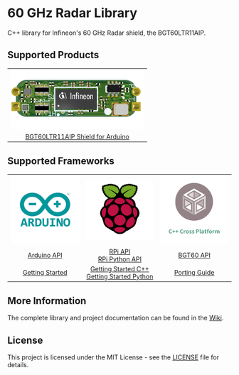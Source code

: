 # 60 GHz Radar Library

<!-- ![arduino build]() -->

C++ library for Infineon's 60 GHz Radar shield, the BGT60LTR11AIP.

## Supported Products

<table>
    <tr>
        <td><img src="docs/img/bgt60-without-background.png" width=300></td>
    </tr>
    <tr>
        <td style="text-align: center"><a href="">BGT60LTR11AIP Shield for Arduino</a></td> <!-- TODO: Add link to the wiki and maybe change the picture -->
    </tr>
</table>

## Supported Frameworks

<table>
    <tr>
        <td><img src="docs/img/arduino-logo.png" width=200></td>
        <td><img src="docs/img/rpi-logo.png" width=200></td>
        <td><img src="docs/img/cross-platform.png" width=200></td>
    </tr>
    <tr>
        <td style="text-align: center"><a href="">Arduino API</a></td>
        <td style="text-align: center"><a href="">RPi API<br>RPi Python API</a></td>
        <td style="text-align: center"><a href="">BGT60 API</a></td>
    </tr>
    <tr>
        <td style="text-align: center"><a href="">Getting Started</a></td>
        <td style="text-align: center"><a href="">Getting Started C++</a><br><a href="">Getting Started Python</a></td>
        <td style="text-align: center"><a href="">Porting Guide</a></td>
    </tr>
</table> <!-- TODO: Add all the missing links -->

## More Information

The complete library and project documentation can be found in the [Wiki](). <!-- TODO: Add missing Wiki link -->

## License

This project is licensed under the MIT License - see the [LICENSE](LICENSE) file for details.
